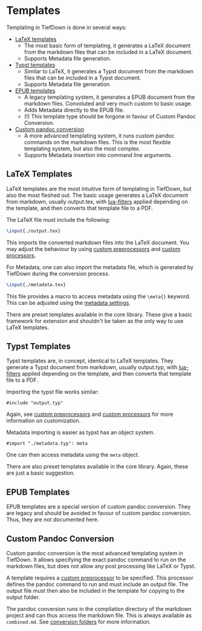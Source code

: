 # Templates

Templating in TiefDown is done in several ways:

- [LaTeX templates](#latex-templates)
  - The most basic form of templating, it generates a LaTeX document from the
    markdown files that can be included in a LaTeX document.
  - Supports Metadata file generation.
- [Typst templates](#typst-templates)
  - Similar to LaTeX, it generates a Typst document from the markdown files
    that can be included in a Typst document.
  - Supports Metadata file generation.
- [EPUB templates](#epub-templates)
  - A legacy templating system, it generates a EPUB document from the markdown
    files. Convoluted and very much custom to basic usage.
  - Adds Metadata directly to the EPUB file.
  - (!) This template type should be forgone in favour of Custom Pandoc
    Conversion.
- [Custom pandoc conversion](#custom-pandoc-conversion)
  - A more advanced templating system, it runs custom pandoc commands on the
    markdown files. This is the most flexible templating system, but also the
    most complex.
  - Supports Metadata insertion into command line arguments.

## LaTeX Templates

LaTeX templates are the most intuitive form of templating in TiefDown, but also
the most fleshed out. The basic usage generates a LaTeX document from markdown,
usually output.tex, with [lua-filters](#lua-filters) applied depending on the
template, and then converts that template file to a PDF.

The LaTeX file must include the following:

```latex
\input{./output.tex}
```

This imports the converted markdown files into the LaTeX document. You may
adjust the behaviour by using [custom preprocessors](#custom-processors) and
[custom processors](#custom-processors).

For Metadata, one can also import the metadata file, which is generated by
TiefDown during the conversion process.

```latex
\input{./metadata.tex}
```

This file provides a macro to access metadata using the `\meta{}` keyword.
This can be adjusted using the [metadata settings](#metadata-settings).

There are preset templates available in the core library. These give a basic
framework for extension and shouldn't be taken as the only way to use LaTeX
templates.

## Typst Templates

Typst templates are, in concept, identical to LaTeX templates. They generate a
Typst document from markdown, usually output.typ, with [lua-filters](#lua-filters)
applied depending on the template, and then converts that template file to a PDF.

Importing the typst file works similar:

```typst
#include "output.typ"
```

Again, see [custom preprocessors](#custom-processors) and
[custom processors](#custom-processors) for more information on customization.

Metadata importing is easier as typst has an object system.

```typst
#import "./metadata.typ": meta
```

One can then access metadata using the `meta` object.

There are also preset templates available in the core library. Again, these
are just a basic suggestion.

## EPUB Templates

EPUB templates are a special version of custom pandoc conversion. They are
legacy and should be avoided in favour of custom pandoc conversion. Thus,
they are not documented here.

## Custom Pandoc Conversion

Custom pandoc conversion is the most advanced templating system in TiefDown.
It allows specifying the exact pandoc command to run on the markdown files,
but does not allow any post processing like LaTeX or Typst.

A template requires a [custom preprocessor](#custom-preprocessors) to be specified.
This processor defines the pandoc command to run and must include an output
file. The output file must then also be included in the template for copying
to the output folder.

The pandoc conversion runs in the compilation directory of the markdown project
and can thus access the markdown file. This is always available as
`combined.md`. See [conversion folders](#conversion-folders) for more
information.
